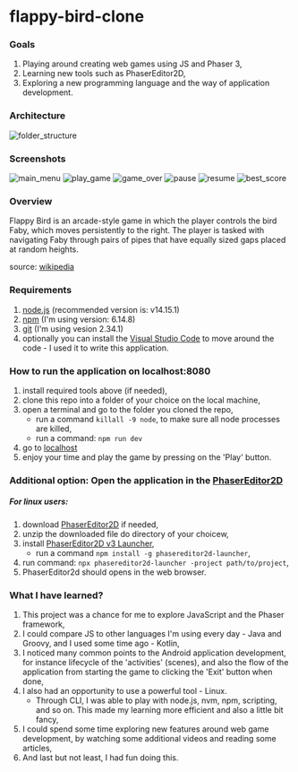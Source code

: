 ﻿# flappy-bird-clone

### Goals
1. Playing around creating web games using JS and Phaser 3,
2. Learning new tools such as PhaserEditor2D,
3. Exploring a new programming language and the way of application development.

### Architecture
![folder_structure](assets/ps0project_folders_structure.png)

### Screenshots
![main_menu](assets/ps1_main_menu.png)
![play_game](assets/ps2_play_game.png)
![game_over](assets/ps3_game_over.png)
![pause](assets/ps4_pause.png)
![resume](assets/ps5_resume.png)
![best_score](assets/ps6_best_score.png)

### Overview
Flappy Bird is an arcade-style game in which the player controls the bird Faby, which moves persistently to the right. The player is tasked with navigating Faby through pairs of pipes that have equally sized gaps placed at random heights.

source: [wikipedia](https://en.wikipedia.org/wiki/Flappy_Bird#:~:text=Flappy%20Bird%20is%20an%20arcade,gaps%20placed%20at%20random%20heights.)

### Requirements

1. [node.js](https://nodejs.org/en) (recommended version is: v14.15.1)
2. [npm](https://www.npmjs.com/) (I'm using version: 6.14.8)
3. [git](https://git-scm.com/) (I'm using vesion 2.34.1)
4. optionally you can install the [Visual Studio Code](https://code.visualstudio.com/) to move around the code - I used it to write this application.

### How to run the application on localhost:8080

1. install required tools above (if needed), 
2. clone this repo into a folder of your choice on the local machine,
3. open a terminal and go to the folder you cloned the repo,
    - run a command `killall -9 node`, to make sure all node processes are killed,
    - run a command: `npm run dev`
4. go to [localhost](https://localhost:8080)
5. enjoy your time and play the game by pressing on the 'Play' button.

### Additional option: Open the application in the [PhaserEditor2D](https://phasereditor2d.com/downloads/)
##### For linux users:
1. download [PhaserEditor2D](https://phasereditor2d.com/downloads/) if needed,
2. unzip the downloaded file do directory of your choicew,
3. install [PhaserEditor2D v3 Launcher](https://www.npmjs.com/package/phasereditor2d-launcher),
    - run a command `npm install -g phasereditor2d-launcher`,
4. run command: `npx phasereditor2d-launcher -project path/to/project`,
5. PhaserEditor2d should opens in the web browser.

### What I have learned?
1. This project was a chance for me to explore JavaScript and the Phaser framework,
2. I could compare JS to other languages I'm using every day - Java and Groovy, and I used some time ago - Kotlin,
3. I noticed many common points to the Android application development, for instance lifecycle of the 'activities' (scenes), and also the flow of the application from starting the game to clicking the 'Exit' button when done,
4. I also had an opportunity to use a powerful tool - Linux. 
    - Through CLI, I was able to play with node.js, nvm, npm, scripting, and so on. This made my learning more efficient and also a little bit fancy,
5. I could spend some time exploring new features around web game development, by watching some additional videos and reading some articles, 
6. And last but not least, I had fun doing this.

